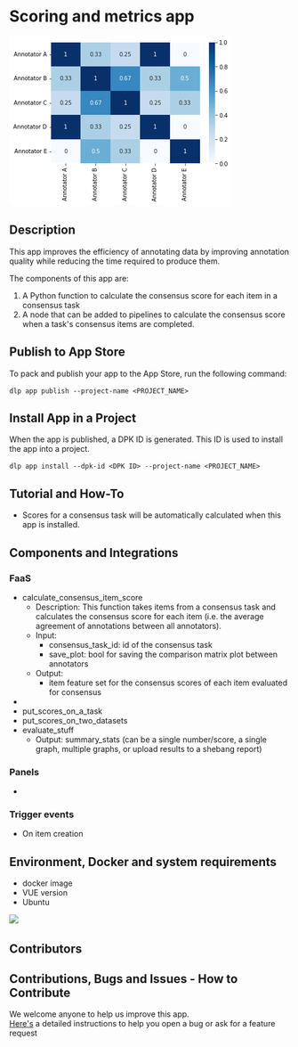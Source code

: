 # Scoring and metrics app 

![Annotators confusion matrix](assets/annotators_matrix.png)

## Description
This app improves the efficiency of annotating data by improving annotation quality while reducing the time required to produce them.

The components of this app are:

1. A Python function to calculate the consensus score for each item in a consensus task
2. A node that can be added to pipelines to calculate the consensus score when a task's consensus items are completed.


## Publish to App Store

To pack and publish your app to the App Store, run the following command:

```
dlp app publish --project-name <PROJECT_NAME>
```

## Install App in a Project

When the app is published, a DPK ID is generated. This ID is used to install the app into a project.

```
dlp app install --dpk-id <DPK ID> --project-name <PROJECT_NAME>
```

## Tutorial and How-To

* Scores for a consensus task will be automatically calculated when this app is installed. 


## Components and Integrations 

### FaaS
* calculate_consensus_item_score
  * Description: This function takes items from a consensus task and calculates the consensus score for each item (i.e. the average agreement of annotations between all annotators).
  * Input: 
    * consensus_task_id: id of the consensus task
    * save_plot: bool for saving the comparison matrix plot between annotators
  * Output: 
    * item feature set for the consensus scores of each item evaluated for consensus
* 
* put_scores_on_a_task
* put_scores_on_two_datasets
* evaluate_stuff
  * Output: summary_stats (can be a single number/score, a single graph, multiple graphs, or upload results to a shebang report)


### Panels  
* 

### Trigger events
* On item creation

## Environment, Docker and system requirements
* docker image
* VUE version
* Ubuntu
<div align="left">
    <a href="https://vuejs.org/">
        <img src="https://upload.wikimedia.org/wikipedia/commons/thumb/9/95/Vue.js_Logo_2.svg/1200px-Vue.js_Logo_2.svg.png" width="15%"/>
    </a>
</div>

## Contributors 


## Contributions, Bugs and Issues - How to Contribute  
We welcome anyone to help us improve this app.  
[Here's](CONTRIBUTING.md) a detailed instructions to help you open a bug or ask for a feature request


